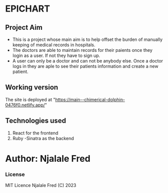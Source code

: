 # EPICHART 
## Project Aim
* This is a project whose main aim is to help offset the burden of manually keeping of medical records in hospitals.
* The doctors are able to maintain records for their paients once they login as a user. If not they have to sign up.
* A user can only be a doctor and can not be anybody else. Once a doctor logs in they are aple to see their patients information and create a new patient.

## Working version 
The site is deployed at "https://main--chimerical-dolphin-0476f0.netlify.app/"


## Technologies used 
1. React for the frontend
2. Ruby -Sinatra as the backend

# Author: Njalale Fred

### License 
MIT Licence Njalale Fred (C) 2023